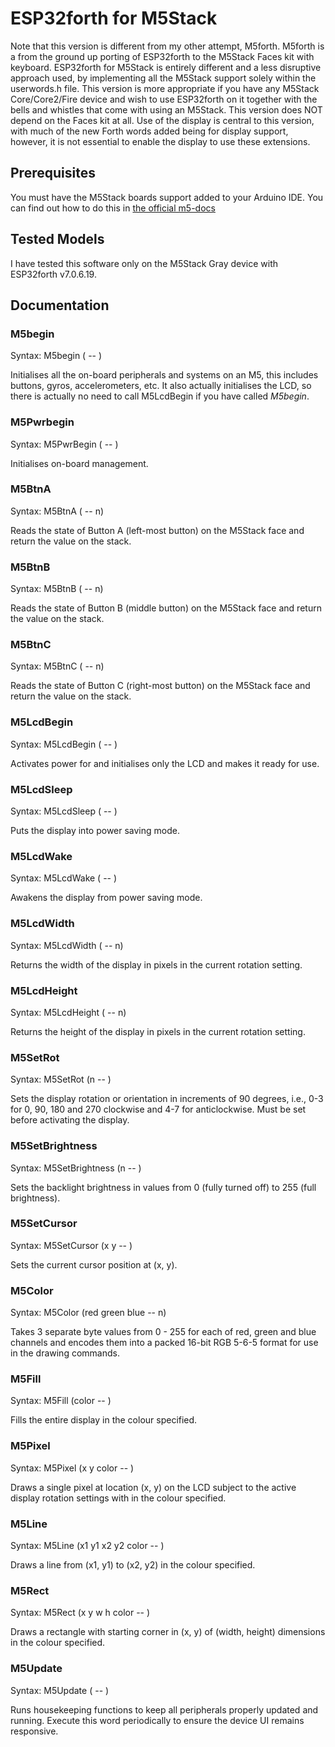# ESP32forth for M5Stack
Note that this version is different from my other attempt, M5forth. M5forth is a from the ground up porting of ESP32forth to the M5Stack Faces kit with keyboard.
ESP32forth for M5Stack is entirely different and a less disruptive approach used, by implementing all the M5Stack support solely within the userwords.h file.
This version is more appropriate if you have any M5Stack Core/Core2/Fire device and wish to use ESP32forth on it together with the bells and whistles that come
with using an M5Stack. This version does NOT depend on the Faces kit at all. Use of the display is central to this version, with much of the new Forth words
added being for display support, however, it is not essential to enable the display to use these extensions.

## Prerequisites
You must have the M5Stack boards support added to your Arduino IDE. You can find out how to do this in
[the official m5-docs](https://docs.m5stack.com/en/quick_start/arduino)

## Tested Models
I have tested this software only on the M5Stack Gray device with ESP32forth v7.0.6.19.

## Documentation
### M5begin
Syntax: M5begin ( -- )

Initialises all the on-board peripherals and systems on an M5, this includes buttons, gyros, accelerometers, etc. It also actually initialises the LCD,
so there is actually no need to call M5LcdBegin if you have called *M5begin*.

### M5Pwrbegin
Syntax: M5PwrBegin ( -- )

Initialises on-board management.

### M5BtnA
Syntax: M5BtnA ( -- n)

Reads the state of Button A (left-most button) on the M5Stack face and return the value on the stack.

### M5BtnB
Syntax: M5BtnB ( -- n)

Reads the state of Button B (middle button) on the M5Stack face and return the value on the stack.

### M5BtnC
Syntax: M5BtnC ( -- n)

Reads the state of Button C (right-most button) on the M5Stack face and return the value on the stack.

### M5LcdBegin
Syntax: M5LcdBegin ( -- )

Activates power for and initialises only the LCD and makes it ready for use.

### M5LcdSleep
Syntax: M5LcdSleep ( -- )

Puts the display into power saving mode.

### M5LcdWake
Syntax: M5LcdWake ( -- )

Awakens the display from power saving mode.

### M5LcdWidth
Syntax: M5LcdWidth ( -- n)

Returns the width of the display in pixels in the current rotation setting.

### M5LcdHeight
Syntax: M5LcdHeight ( -- n)

Returns the height of the display in pixels in the current rotation setting.

### M5SetRot
Syntax: M5SetRot (n -- )

Sets the display rotation or orientation in increments of 90 degrees, i.e., 0-3 for 0, 90, 180 and 270 clockwise and 4-7 for anticlockwise.
Must be set before activating the display.

### M5SetBrightness
Syntax: M5SetBrightness (n -- )

Sets the backlight brightness in values from 0 (fully turned off) to 255 (full brightness).

### M5SetCursor
Syntax: M5SetCursor (x y -- )

Sets the current cursor position at (x, y).

### M5Color
Syntax: M5Color (red green blue -- n)

Takes 3 separate byte values from 0 - 255 for each of red, green and blue channels and encodes them into a packed 16-bit RGB 5-6-5 format
for use in the drawing commands.

### M5Fill
Syntax: M5Fill (color -- )

Fills the entire display in the colour specified.

### M5Pixel
Syntax: M5Pixel (x y color -- )

Draws a single pixel at location (x, y) on the LCD subject to the active display rotation settings with in the colour specified.

### M5Line
Syntax: M5Line (x1 y1 x2 y2 color -- )

Draws a line from (x1, y1) to (x2, y2) in the colour specified.

### M5Rect
Syntax: M5Rect (x y w h color -- )

Draws a rectangle with starting corner in (x, y) of (width, height) dimensions in the colour specified.

### M5Update
Syntax: M5Update ( -- )

Runs housekeeping functions to keep all peripherals properly updated and running. Execute this word periodically to ensure the device
UI remains responsive.
